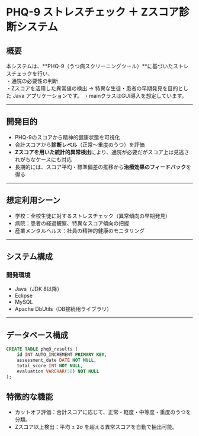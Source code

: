 # PHQ-9 ストレスチェック ＋ Zスコア診断システム

## 概要

本システムは、**PHQ-9（うつ病スクリーニングツール）**に基づいたストレスチェックを行い、  
・通院の必要性の判断  
・Zスコアを活用した異常値の検出 -> 特異な生徒・患者の早期発見を目的とした Java アプリケーションです。
・mainクラスはGUI導入を想定しています。

---

## 開発目的

- PHQ-9のスコアから精神的健康状態を可視化
- 合計スコアから**診断レベル**（正常〜重度のうつ）を評価
- **Zスコアを用いた統計的異常検出**により、通院が必要だがスコア上は見逃されがちなケースにも対応
- 長期的には、スコア平均・標準偏差の推移から**治療効果のフィードバック**を得る

---

## 想定利用シーン

- 学校：全校生徒に対するストレスチェック（異常傾向の早期発見）
- 病院：患者の経過観察、特異なスコア傾向の把握
- 産業メンタルヘルス：社員の精神的健康のモニタリング

---

## システム構成

### 開発環境

- Java（JDK 8以降）
- Eclipse
- MySQL
- Apache DbUtils（DB接続用ライブラリ）


---

## データベース構成

```sql
CREATE TABLE phq9_results (
    id INT AUTO_INCREMENT PRIMARY KEY,
    assessment_date DATE NOT NULL,
    total_score INT NOT NULL,
    evaluation VARCHAR(50) NOT NULL
);

```

## 特徴的な機能
- カットオフ評価：合計スコアに応じて、正常・軽度・中等度・重度のうつを分類。
- Zスコア以上検出：平均 ± 2σ を超える異常スコアを自動で抽出可能。
